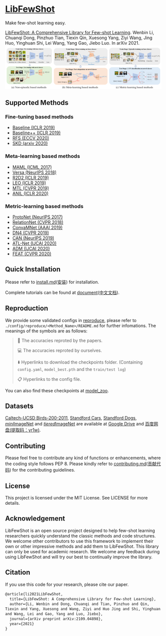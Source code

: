 # [LibFewShot](https://arxiv.org/abs/2109.04898)
Make few-shot learning easy.

[LibFewShot: A Comprehensive Library for Few-shot Learning](https://arxiv.org/abs/2109.04898).
Wenbin Li, Chuanqi Dong, Pinzhuo Tian, Tiexin Qin, Xuesong Yang, Ziyi Wang, Jing Huo, Yinghuan Shi, Lei Wang, Yang Gao, Jiebo Luo. In arXiv 2021.<br>
<img src='flowchart.png' width=1000/>

## Supported Methods
### Fine-tuning based methods
+ [Baseline (ICLR 2019)](https://arxiv.org/abs/1904.04232)
+ [Baseline++ (ICLR 2019)](https://arxiv.org/abs/1904.04232)
+ [RFS (ECCV 2020)](https://arxiv.org/abs/2003.11539)
+ [SKD (arxiv 2020)](https://arxiv.org/abs/2006.09785)
### Meta-learning based methods
+ [MAML (ICML 2017)](https://arxiv.org/abs/1703.03400)
+ [Versa (NeurIPS 2018)](https://openreview.net/forum?id=HkxStoC5F7)
+ [R2D2 (ICLR 2019)](https://arxiv.org/abs/1805.08136)
+ [LEO (ICLR 2019)](https://arxiv.org/abs/1807.05960)
+ [MTL (CVPR 2019)](https://arxiv.org/abs/1812.02391)
+ [ANIL (ICLR 2020)](https://arxiv.org/abs/1909.09157)
### Metric-learning based methods
+ [ProtoNet (NeurIPS 2017)](https://arxiv.org/abs/1703.05175)
+ [RelationNet (CVPR 2018)](https://arxiv.org/abs/1711.06025)
+ [ConvaMNet (AAAI 2019)](https://ojs.aaai.org//index.php/AAAI/article/view/4885)
+ [DN4 (CVPR 2019)](https://arxiv.org/abs/1903.12290)
+ [CAN (NeurIPS 2019)](https://arxiv.org/abs/1910.07677)
+ [ATL-Net (IJCAI 2020)](https://www.ijcai.org/proceedings/2020/0100.pdf)
+ [ADM (IJCAI 2020)](https://arxiv.org/abs/2002.00153)
+ [FEAT (CVPR 2020)](http://arxiv.org/abs/1812.03664)



## Quick Installation

Please refer to [install.md](https://libfewshot-en.readthedocs.io/en/latest/install.html)([安装](https://libfewshot-en.readthedocs.io/zh_CN/latest/install.html)) for installation.

Complete tutorials can be found at [document](https://libfewshot-en.readthedocs.io/en/latest/)([中文文档](https://libfewshot-en.readthedocs.io/zh_CN/latest/index.html)).

## Reproduction
We provide some validated configs in [reproduce](./config/reproduce/), please refer to `./config/reproduce/<Method_Name>/README.md` for further infomations. The meanings of the symbols are as follows:

> :book: The accuracies reproted by the papers.
>
> :computer: The accuracies reproted by ourselves.
>
> :arrow_down: Hyperlinks to download the checkpoints folder. (Containing `config.yaml`, `model_best.pth` and the `train/test log`)
>
> :clipboard: Hyperlinks to the config file.

You can also find these checkpoints at [model_zoo](https://drive.google.com/drive/u/1/folders/16DWKKqjzALoq4qb8LZQ6oELD9SGlYWe_).

## Datasets
[Caltech-UCSD Birds-200-2011](http://www.vision.caltech.edu/visipedia/CUB-200-2011.html), [Standford Cars](https://ai.stanford.edu/~jkrause/cars/car_dataset.html), [Standford Dogs](http://vision.stanford.edu/aditya86/ImageNetDogs/main.html), [*mini*ImageNet](https://arxiv.org/abs/1606.04080v2) and [*tiered*ImageNet](https://arxiv.org/abs/1803.00676) are available at [Google Drive](https://drive.google.com/drive/u/1/folders/1SEoARH5rADckI-_gZSQRkLclrunL-yb0) and [百度网盘(提取码：yr1w)](https://pan.baidu.com/s/1M3jFo2OI5GTOpytxgtO1qA).

## Contributing
Please feel free to contribute any kind of functions or enhancements, where the coding style follows PEP 8. Please kindly refer to [contributing.md](https://libfewshot-en.readthedocs.io/en/latest/contributing.html)([贡献代码](https://libfewshot-en.readthedocs.io/zh_CN/latest/contributing.html)) for the contributing guidelines.

## License
This project is licensed under the MIT License. See LICENSE for more details.

## Acknowledgement
LibFewShot is an open source project designed to help few-shot learning researchers quickly understand the classic methods and code structures. We welcome other contributors to use this framework to implement their own or other impressive methods and add them to LibFewShot. This library can only be used for academic research. We welcome any feedback during using LibFewShot and will try our best to continually improve the library.

## Citation
If you use this code for your research, please cite our paper.
```
@article{li2021LibFewShot,
  title={LibFewShot: A Comprehensive Library for Few-shot Learning},
  author={Li, Wenbin and Dong, Chuanqi and Tian, Pinzhuo and Qin, Tiexin and Yang, Xuesong and Wang, Ziyi and Huo Jing and Shi, Yinghuan and Wang, Lei and Gao, Yang and Luo, Jiebo},
  journal={arXiv preprint arXiv:2109.04898},
  year={2021}
}
```
